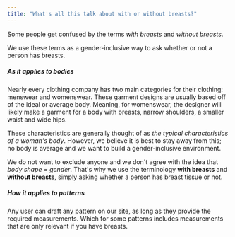 ```yaml
---
title: "What's all this talk about with or without breasts?"
---
```


Some people get confused by the terms _with breasts_ and _without breasts_.

We use these terms as a gender-inclusive way to ask whether or not a person has breasts.

##### As it applies to bodies
Nearly every clothing company has two main categories for their clothing: menswear and womenswear. 
These garment designs are usually based off of the ideal or average body. 
Meaning, for womenswear, the designer will likely make a garment for a body with breasts, 
narrow shoulders, a smaller waist and wide hips. 

These characteristics are generally thought of as _the typical characteristics of a woman's body_. 
However, we believe it is best to stay away from this; 
no body is average and we want to build a gender-inclusive environment. 

We do not want to exclude anyone and we don't agree with the idea that _body shape = gender_. 
That's why we use the terminology **with breasts** and **without breasts**, 
simply asking whether a person has breast tissue or not.

##### How it applies to patterns
Any user can draft any pattern on our site, as long as they provide the 
required measurements. Which for some patterns includes measurements
that are only relevant if you have breasts.


